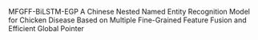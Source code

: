 MFGFF-BiLSTM-EGP A Chinese Nested Named Entity Recognition Model for Chicken Disease Based on Multiple Fine-Grained Feature Fusion and Efficient Global Pointer

